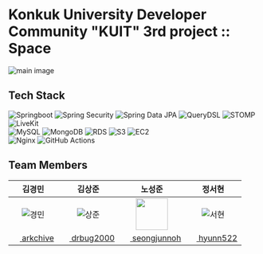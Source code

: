 # Konkuk University Developer Community "KUIT" 3rd project :: Space

![main image](https://github.com/user-attachments/assets/188ff3c1-bdf0-47f2-84a2-336b6b501473)

## Tech Stack

![Springboot](https://img.shields.io/badge/Springboot-6DB33F?style=flat-square&logo=springboot&logoColor=white)
![Spring Security](https://img.shields.io/badge/Spring%20Security-%236DB33F?logo=springsecurity&logoColor=white)
![Spring Data JPA](https://img.shields.io/badge/Spring%20Data%20JPA-6DB33F?style=flat-square&logo=spring&logoColor=white)
![QueryDSL](https://img.shields.io/badge/QueryDSL-orange?style=flat-square&logo=querydsl&logoColor=white)
![STOMP](https://img.shields.io/badge/STOMP-blue?style=flat-square&logoColor=white)
![LiveKit](https://img.shields.io/badge/LiveKit-orangered?style=flat-square&logoColor=white)
<br/>
![MySQL](https://img.shields.io/badge/MySQL-%2300f.svg?style=flat-square&logo=mysql&logoColor=white)
![MongoDB](https://img.shields.io/badge/MongoDB-%2347A248.svg?style=flat-square&logo=mongodb&logoColor=white)
![RDS](https://img.shields.io/badge/AWS%20RDS-527FFF?style=flat-square&logo=Amazon%20RDS&logoColor=white)
![S3](https://img.shields.io/badge/AWS%20S3-569A31?style=flat-square&logo=Amazon%20S3&logoColor=white)
![EC2](https://img.shields.io/badge/AWS%20EC2-FF9900?style=flat-square&logo=Amazon%20EC2&logoColor=white)
<br/>
![Nginx](https://img.shields.io/badge/Nginx-%23009639.svg?style=flat-square&logo=nginx&logoColor=white)
![GitHub Actions](https://img.shields.io/badge/GitHub%20Actions-2088FF?style=flat-square&logo=github-actions&logoColor=white)


## Team Members

|                                김경민                                |                                 김상준                                 |                                   노성준                                   |                                정서현                                |
| :------------------------------------------------------------------: | :--------------------------------------------------------------------: | :------------------------------------------------------------------------: | :------------------------------------------------------------------: |
| ![경민](https://avatars.githubusercontent.com/u/127185496?s=64&v=4)  |   ![상준](https://avatars.githubusercontent.com/u/79149384?s=64&v=4)   |                                          <img src="https://avatars.githubusercontent.com/u/145101180?s=64&v=4" width="64px" height="64px" />                                   |  ![서현](https://avatars.githubusercontent.com/u/81912226?s=96&v=4)  |
| [<img src="assets/github.png" width="15px" height="15px" /> arkchive](https://github.com/arkchive) | [<img src="assets/github.png" width="15px" height="15px" /> drbug2000](https://github.com/drbug2000) | [<img src="assets/github.png" width="15px" height="15px" /> seongjunnoh](https://github.com/seongjunnoh) | [<img src="assets/github.png" width="15px" height="15px" /> hyunn522](https://github.com/hyunn522) |

